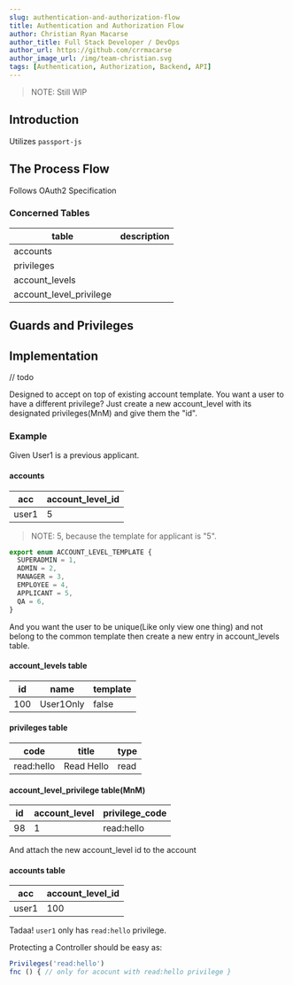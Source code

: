 ```yaml
---
slug: authentication-and-authorization-flow
title: Authentication and Authorization Flow
author: Christian Ryan Macarse
author_title: Full Stack Developer / DevOps
author_url: https://github.com/crrmacarse
author_image_url: /img/team-christian.svg
tags: [Authentication, Authorization, Backend, API]
---
```


> NOTE: Still WIP

## Introduction

Utilizes `passport-js`

## The Process Flow

Follows OAuth2 Specification

### Concerned Tables

table                   | description      |
------------------------| -----------------|
accounts                |
privileges              |
account_levels          |
account_level_privilege |

## Guards and Privileges

## Implementation

// todo

Designed to accept on top of existing account template.
You want a user to have a different privilege? Just create a new
account_level with its designated privileges(MnM) and give them the "id".

### Example

Given User1 is a previous applicant.

#### accounts

acc   | account_level_id |
------| -----------------|
user1 | 5                |

> NOTE: 5, because the template for applicant is "5".

```ts
export enum ACCOUNT_LEVEL_TEMPLATE {
  SUPERADMIN = 1,
  ADMIN = 2,
  MANAGER = 3,
  EMPLOYEE = 4,
  APPLICANT = 5,
  QA = 6,
}
```

And you want the user to be unique(Like only view one thing) and
not belong to the common template then create a new entry
in account_levels table.

#### account_levels table

id  | name      | template |
--- | --------- | -------- |
100 | User1Only | false    |

#### privileges table

code       | title      | type     |
---------- | ---------  | -------- |
read:hello | Read Hello | read     |

#### account_level_privilege table(MnM)

id  | account_level | privilege_code |
--- | ------------- | --------       |
98  | 1             | read:hello     |

And attach the new account_level id to the account

#### accounts table

acc   | account_level_id |
------| ---------------- |
user1 | 100              |


Tadaa! `user1` only has `read:hello` privilege.

Protecting a Controller should be easy as:

```ts
Privileges('read:hello')
fnc () { // only for acocunt with read:hello privilege }
```
